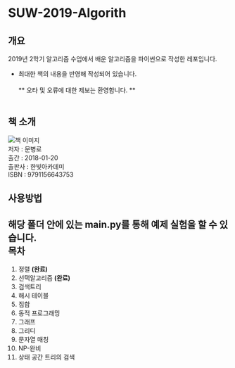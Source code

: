 # SUW-2019-Algorith
개요
-------------
2019년 2학기 알고리즘 수업에서 배운 알고리즘을 파이썬으로 작성한 레포입니다.
<br>
* 최대한 책의 내용을 반영해 작성되어 있습니다.
<br><br>** 오타 및 오류에 대한 제보는 환영합니다. **
<br><br>

책 소개
-------------
![책 이미지](http://www.hanbit.co.kr/data/books/B7707942187_l.jpg)<br>
저자 : 문병로<br>
출간 : 2018-01-20<br>
출판사 : 한빛아카데미<br>
ISBN : 9791156643753

사용방법
-------------
해당 폴더 안에 있는 main.py를 통해 예제 실험을 할 수 있습니다.<br>
목차
-------------
1. 정렬 **(완료)**
2. 선택알고리즘 **(완료)**
3. 검색트리
4. 해시 테이블
5. 집합
6. 동적 프로그래밍
7. 그래프
8. 그리디
9. 문자열 매칭
10. NP-완비
11. 상태 공간 트리의 검색
